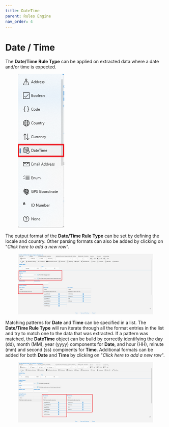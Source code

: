 ```yaml
---
title: DateTime
parent: Rules Engine
nav_order: 4
---
```


# Date / Time

The **Date/Time Rule Type** can be applied on extracted data where a date and/or time is expected.

<figure><img src="../.gitbook/assets/image (42) (1).png" alt=""><figcaption></figcaption></figure>

The output format of the **Date/Time Rule Type** can be set by defining the locale and country. Other parsing formats can also be added by clicking on "_Click here to add a new row_".

<figure><img src="../.gitbook/assets/image (61) (1).png" alt=""><figcaption></figcaption></figure>

Matching patterns for **Date** and **Time** can be specified in a list. The **Date/Time Rule Type** will run iterate through all the format entries in the list and try to match one to the data that was extracted. If a pattern was matched, the **DateTime** object can be build by correctly identifying the day (dd), month (MM), year (yyyy) components for **Date**, and hour (HH), minute (mm) and second (ss) compinents for **Time**. Additional formats can be added for both **Date** and **Time** by clicking on "_Click here to add a new row_".

<figure><img src="../.gitbook/assets/image (25) (4).png" alt=""><figcaption></figcaption></figure>
